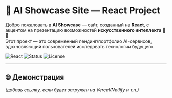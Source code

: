 # 🤖 AI Showcase Site — React Project

Добро пожаловать в **AI Showcase** — сайт, созданный на **React**, с акцентом на презентацию возможностей **искусственного интеллекта** 🧠✨  
Этот проект — это современный лендинг/портфолио AI-сервисов, вдохновляющий пользователей исследовать технологии будущего.

![React](https://img.shields.io/badge/React-18+-blue?logo=react)
![Status](https://img.shields.io/badge/status-Development-orange)
![License](https://img.shields.io/github/license/Badadsher/DriftYandexGame)

---

## 🌐 Демонстрация

_(добавь ссылку, если будет загружен на Vercel/Netlify и т.п.)_
